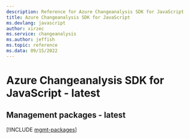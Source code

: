 ```yaml
---
description: Reference for Azure Changeanalysis SDK for JavaScript
title: Azure Changeanalysis SDK for JavaScript
ms.devlang: javascript
author: xirzec
ms.service: changeanalysis
ms.author: jeffish
ms.topic: reference
ms.data: 09/15/2022
---
```

# Azure Changeanalysis SDK for JavaScript - latest

## Management packages - latest
[!INCLUDE [mgmt-packages](changeanalysis-mgmt-index.md)]